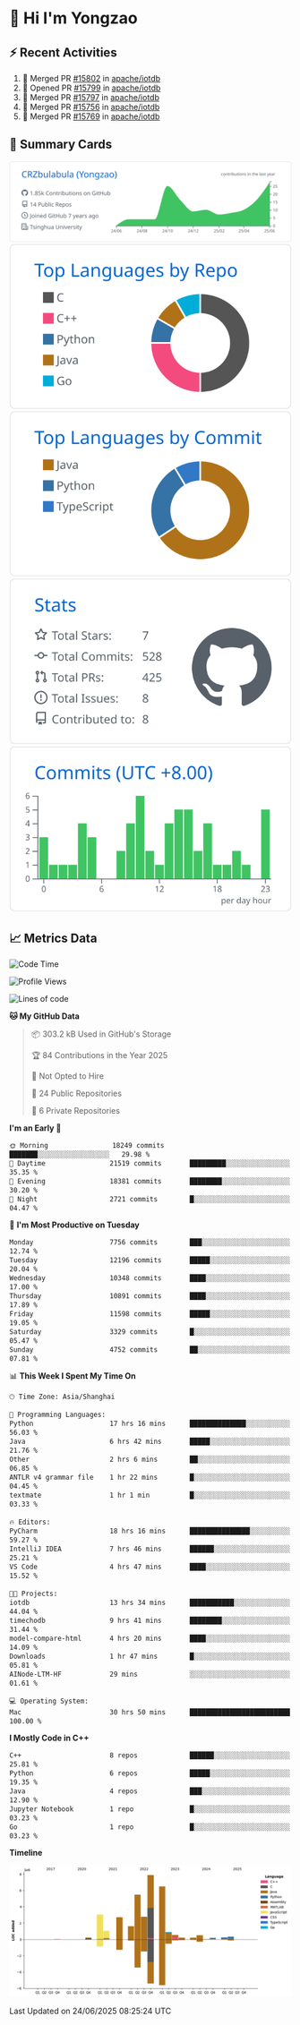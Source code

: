 # 👋 Hi I'm Yongzao

## ⚡ Recent Activities
<!--START_SECTION:activity-->
1. 🎉 Merged PR [#15802](https://github.com/apache/iotdb/pull/15802) in [apache/iotdb](https://github.com/apache/iotdb)
2. 💪 Opened PR [#15799](https://github.com/apache/iotdb/pull/15799) in [apache/iotdb](https://github.com/apache/iotdb)
3. 🎉 Merged PR [#15797](https://github.com/apache/iotdb/pull/15797) in [apache/iotdb](https://github.com/apache/iotdb)
4. 🎉 Merged PR [#15756](https://github.com/apache/iotdb/pull/15756) in [apache/iotdb](https://github.com/apache/iotdb)
5. 🎉 Merged PR [#15769](https://github.com/apache/iotdb/pull/15769) in [apache/iotdb](https://github.com/apache/iotdb)
<!--END_SECTION:activity-->

## 🎑 Summary Cards

[![](https://raw.githubusercontent.com/CRZbulabula/CRZbulabula/main/profile-summary-card-output/github/0-profile-details.svg)](https://github.com/vn7n24fzkq/github-profile-summary-cards)
[![](https://raw.githubusercontent.com/CRZbulabula/CRZbulabula/main/profile-summary-card-output/github/1-repos-per-language.svg)](https://github.com/vn7n24fzkq/github-profile-summary-cards) [![](https://raw.githubusercontent.com/CRZbulabula/CRZbulabula/main/profile-summary-card-output/github/2-most-commit-language.svg)](https://github.com/vn7n24fzkq/github-profile-summary-cards)
[![](https://raw.githubusercontent.com/CRZbulabula/CRZbulabula/main/profile-summary-card-output/github/3-stats.svg)](https://github.com/vn7n24fzkq/github-profile-summary-cards) [![](https://raw.githubusercontent.com/CRZbulabula/CRZbulabula/main/profile-summary-card-output/github/4-productive-time.svg)](https://github.com/vn7n24fzkq/github-profile-summary-cards)

## 📈 Metrics Data

<!--START_SECTION:waka-->
![Code Time](http://img.shields.io/badge/Code%20Time-962%20hrs%2056%20mins-blue)

![Profile Views](http://img.shields.io/badge/Profile%20Views-0-blue)

![Lines of code](https://img.shields.io/badge/From%20Hello%20World%20I%27ve%20Written-34.1%20million%20lines%20of%20code-blue)

**🐱 My GitHub Data** 

> 📦 303.2 kB Used in GitHub's Storage 
 > 
> 🏆 84 Contributions in the Year 2025
 > 
> 🚫 Not Opted to Hire
 > 
> 📜 24 Public Repositories 
 > 
> 🔑 6 Private Repositories 
 > 
**I'm an Early 🐤** 

```text
🌞 Morning                18249 commits       ███████░░░░░░░░░░░░░░░░░░   29.98 % 
🌆 Daytime                21519 commits       █████████░░░░░░░░░░░░░░░░   35.35 % 
🌃 Evening                18381 commits       ████████░░░░░░░░░░░░░░░░░   30.20 % 
🌙 Night                  2721 commits        █░░░░░░░░░░░░░░░░░░░░░░░░   04.47 % 
```
📅 **I'm Most Productive on Tuesday** 

```text
Monday                   7756 commits        ███░░░░░░░░░░░░░░░░░░░░░░   12.74 % 
Tuesday                  12196 commits       █████░░░░░░░░░░░░░░░░░░░░   20.04 % 
Wednesday                10348 commits       ████░░░░░░░░░░░░░░░░░░░░░   17.00 % 
Thursday                 10891 commits       ████░░░░░░░░░░░░░░░░░░░░░   17.89 % 
Friday                   11598 commits       █████░░░░░░░░░░░░░░░░░░░░   19.05 % 
Saturday                 3329 commits        █░░░░░░░░░░░░░░░░░░░░░░░░   05.47 % 
Sunday                   4752 commits        ██░░░░░░░░░░░░░░░░░░░░░░░   07.81 % 
```


📊 **This Week I Spent My Time On** 

```text
🕑︎ Time Zone: Asia/Shanghai

💬 Programming Languages: 
Python                   17 hrs 16 mins      ██████████████░░░░░░░░░░░   56.03 % 
Java                     6 hrs 42 mins       █████░░░░░░░░░░░░░░░░░░░░   21.76 % 
Other                    2 hrs 6 mins        ██░░░░░░░░░░░░░░░░░░░░░░░   06.85 % 
ANTLR v4 grammar file    1 hr 22 mins        █░░░░░░░░░░░░░░░░░░░░░░░░   04.45 % 
textmate                 1 hr 1 min          █░░░░░░░░░░░░░░░░░░░░░░░░   03.33 % 

🔥 Editors: 
PyCharm                  18 hrs 16 mins      ███████████████░░░░░░░░░░   59.27 % 
IntelliJ IDEA            7 hrs 46 mins       ██████░░░░░░░░░░░░░░░░░░░   25.21 % 
VS Code                  4 hrs 47 mins       ████░░░░░░░░░░░░░░░░░░░░░   15.52 % 

🐱‍💻 Projects: 
iotdb                    13 hrs 34 mins      ███████████░░░░░░░░░░░░░░   44.04 % 
timechodb                9 hrs 41 mins       ████████░░░░░░░░░░░░░░░░░   31.44 % 
model-compare-html       4 hrs 20 mins       ████░░░░░░░░░░░░░░░░░░░░░   14.09 % 
Downloads                1 hr 47 mins        █░░░░░░░░░░░░░░░░░░░░░░░░   05.81 % 
AINode-LTM-HF            29 mins             ░░░░░░░░░░░░░░░░░░░░░░░░░   01.61 % 

💻 Operating System: 
Mac                      30 hrs 50 mins      █████████████████████████   100.00 % 
```

**I Mostly Code in C++** 

```text
C++                      8 repos             ██████░░░░░░░░░░░░░░░░░░░   25.81 % 
Python                   6 repos             █████░░░░░░░░░░░░░░░░░░░░   19.35 % 
Java                     4 repos             ███░░░░░░░░░░░░░░░░░░░░░░   12.90 % 
Jupyter Notebook         1 repo              █░░░░░░░░░░░░░░░░░░░░░░░░   03.23 % 
Go                       1 repo              █░░░░░░░░░░░░░░░░░░░░░░░░   03.23 % 
```



**Timeline**

![Lines of Code chart](https://raw.githubusercontent.com/CRZbulabula/CRZbulabula/main/assets/bar_graph.png)


 Last Updated on 24/06/2025 08:25:24 UTC
<!--END_SECTION:waka-->

